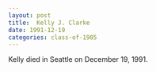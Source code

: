 ```yaml
---
layout: post
title:  Kelly J. Clarke
date: 1991-12-19
categories: class-of-1985
---
```


Kelly died in Seattle on December 19, 1991.


